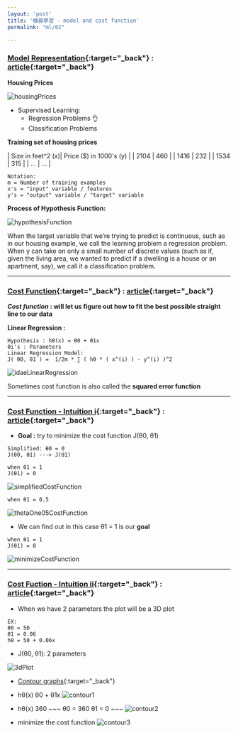 ```yaml
---
layout: 'post'
title: '機器學習 - model and cost function'
permalink: "ml/02"

---
```


### [Model Representation](https://www.coursera.org/learn/machine-learning/lecture/db3jS/model-representation){:target="_back"} : [article](https://www.coursera.org/learn/machine-learning/supplement/cRa2m/model-representation){:target="_back"}
>
__Housing Prices__
>
![housingPrices][housing-prices]
- Supervised Learning:
   - Regression Problems :ok_hand:
   - Classification Problems

>
__Training set of housing prices__
>
| Size in feet^2 (x)| Price ($) in 1000's (y) |
| 2104 | 460 |
| 1416 | 232 |
| 1534 | 315 |
| ... | ... |
>
~~~
Notation:
m = Number of training examples
x's = "input" variable / features
y's = "output" variable / "target" variable
~~~
> 
**Process of Hypothesis Function:**
>
![hypothesisFunction][hypothesis-function]
>
When the target variable that we’re trying to predict is continuous, such as in our housing example, we call the learning problem a regression problem. When y can take on only a small number of discrete values (such as if, given the living area, we wanted to predict if a dwelling is a house or an apartment, say), we call it a classification problem.

---
>

### [Cost Function](https://www.coursera.org/learn/machine-learning/lecture/rkTp3/cost-function){:target="_back"} : [article](https://www.coursera.org/learn/machine-learning/supplement/nhzyF/cost-function){:target="_back"}

>
   **_Cost function_ : will let us figure out how to fit the best possible straight line to our data**

>
__Linear Regression :__
~~~
Hypothesis : hθ(x) = θ0 + θ1x
θi's : Parameters
Linear Regression Model:
J( θ0, θ1 ) =  1/2m * ∑ ( hθ * ( x^(i) ) - y^(i) )^2
~~~
> 
![idaeLinearRegression][idea-linear-regression]
> 
Sometimes cost function is also called the __squared error function__

---
>

### [Cost Function - Intuition i](https://www.coursera.org/learn/machine-learning/lecture/N09c6/cost-function-intuition-i){:target="_back"} : [article](https://www.coursera.org/learn/machine-learning/supplement/u3qF5/cost-function-intuition-i){:target="_back"}

>
- __Goal :__ try to minimize the cost function J(θ0, θ1)
>
   ~~~
Simplified: θ0 = 0
J(θ0, θ1) ---> J(θ1)
~~~
~~~
when θ1 = 1
J(θ1) = 0
~~~
>
   ![simplifiedCostFunction][simplified-cost-function]
~~~
when θ1 = 0.5
~~~
   ![thetaOne05CostFunction][thetaOne0.5-cost-function]

>
- We can find out in this case θ1 = 1 is our **goal**
>
   ~~~
when θ1 = 1
J(θ1) = 0
~~~
>
   ![minimizeCostFunction][minimize-cost-function]

---
>

### [Cost Fuction - Intuition ii](https://www.coursera.org/learn/machine-learning/lecture/nwpe2/cost-function-intuition-ii){:target="_back"} : [article](https://www.coursera.org/learn/machine-learning/supplement/9SEeJ/cost-function-intuition-ii){:target="_back"}

> 
- When we have 2 parameters the plot will be a 3D plot 
>
   ~~~
EX:
θ0 = 50
θ1 = 0.06
hθ = 50 + 0.06x
~~~
>
- J(θ0, θ1): 2 parameters
>
![3dPlot][3d-plot]

>
- [Contour graphs][contour-maps]{:target="_back"}
>
   - hθ(x) θ0 + θ1x
   ![contour1][contour-1]
>
   - hθ(x) 360
    ~~~
θ0 = 360
θ1 = 0
    ~~~
 ![contour2][contour-2]
>
   - minimize the cost function 
   ![contour3][contour-3]




[housing-prices]: https://2.bp.blogspot.com/-hLzpkK0ki_0/Wnvx-hb-CbI/AAAAAAAAGr8/RUXx7lffmYE5KVobjun1wfiU3Tl5LqOSQCLcBGAs/s640/ml1.png

[hypothesis-function]: https://d3c33hcgiwev3.cloudfront.net/imageAssetProxy.v1/H6qTdZmYEeaagxL7xdFKxA_2f0f671110e8f7446bb2b5b2f75a8874_Screenshot-2016-10-23-20.14.58.png?expiry=1561075200000&hmac=rPmq4h26hvSz5mlGIVGUjaT-3hSCR8EchYPXzYUhBho

[idea-linear-regression]: https://d3c33hcgiwev3.cloudfront.net/imageAssetProxy.v1/R2YF5Lj3EeajLxLfjQiSjg_110c901f58043f995a35b31431935290_Screen-Shot-2016-12-02-at-5.23.31-PM.png?expiry=1561075200000&hmac=N2MOILik4blFUbiBiNchuggHJo5NKHonwtBFsoEjsj0

[simplified-cost-function]: https://d3c33hcgiwev3.cloudfront.net/imageAssetProxy.v1/_B8TJZtREea33w76dwnDIg_3e3d4433e32478f8df446d0b6da26c27_Screenshot-2016-10-26-00.57.56.png?expiry=1561075200000&hmac=rPoJzPHlAz6xqKjAb4ImFg--WfT7q0YQK7KYnsdoWMI

[thetaOne0.5-cost-function]: https://d3c33hcgiwev3.cloudfront.net/imageAssetProxy.v1/8guexptSEeanbxIMvDC87g_3d86874dfd37b8e3c53c9f6cfa94676c_Screenshot-2016-10-26-01.03.07.png?expiry=1561075200000&hmac=HTkKNTn8jsF4-DbUN_UsUCCTRMk3Jz0Zy8lF6EQSRsA

[minimize-cost-function]: https://d3c33hcgiwev3.cloudfront.net/imageAssetProxy.v1/fph0S5tTEeajtg5TyD0vYA_9b28bdfeb34b2d4914d0b64903735cf1_Screenshot-2016-10-26-01.09.05.png?expiry=1561075200000&hmac=_wEsB_lGth1Ho1v-nOLeTxse4d0xgSDzsSgodrVJNpA

[3d-plot]: https://raw.githubusercontent.com/ritchieng/machine-learning-stanford/master/w1_linear_regression_one_variable/2_params.png

[contour-maps]: https://www.khanacademy.org/math/multivariable-calculus/thinking-about-multivariable-function/ways-to-represent-multivariable-functions/a/contour-maps

[contour-1]: https://d3c33hcgiwev3.cloudfront.net/imageAssetProxy.v1/N2oKYp2wEeaVChLw2Vaaug_d4d1c5b1c90578b32a6672e3b7e4b3a4_Screenshot-2016-10-29-01.14.37.png?expiry=1561075200000&hmac=r213RUKcd82bE2AOw2ytVe_f3qy50dcujGQ8Uje7jlc

[contour-2]: https://d3c33hcgiwev3.cloudfront.net/imageAssetProxy.v1/26RZhJ34EeaiZBL80Yza_A_0f38a99c8ceb8aa5b90a5f12136fdf43_Screenshot-2016-10-29-01.14.57.png?expiry=1561075200000&hmac=IhZBNMef7-n9_ShygWGwlsIqTnlv1kDlitwQxny7UJw

[contour-3]: https://d3c33hcgiwev3.cloudfront.net/imageAssetProxy.v1/hsGgT536Eeai9RKvXdDYag_2a61803b5f4f86d4290b6e878befc44f_Screenshot-2016-10-29-09.59.41.png?expiry=1561075200000&hmac=f8KFeeyy011aptmEVuJ3jdmXlUl2_N0kEeU6ugVW71g
